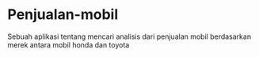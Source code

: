 # Penjualan-mobil
Sebuah aplikasi tentang mencari analisis dari penjualan mobil berdasarkan merek antara mobil honda dan toyota

